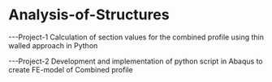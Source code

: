 # Analysis-of-Structures

---Project-1 Calculation of section values for the combined profile using thin walled approach in Python

---Project-2 Development and implementation of python script in Abaqus to create FE-model of Combined profile
